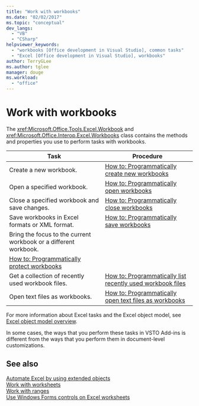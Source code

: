 ```yaml
---
title: "Work with workbooks"
ms.date: "02/02/2017"
ms.topic: "conceptual"
dev_langs: 
  - "VB"
  - "CSharp"
helpviewer_keywords: 
  - "workbooks [Office development in Visual Studio], common tasks"
  - "Excel [Office development in Visual Studio], workbooks"
author: TerryGLee
ms.author: tglee
manager: douge
ms.workload: 
  - "office"
---
```

# Work with workbooks
  The <xref:Microsoft.Office.Tools.Excel.Workbook> and <xref:Microsoft.Office.Interop.Excel.Workbooks> class contains the methods and properties you use to perform tasks with workbooks.  
  
|Task|Procedure|  
|----------|---------------|  
|Create a new workbook.|[How to: Programmatically create new workbooks](../vsto/how-to-programmatically-create-new-workbooks.md)|  
|Open a specified workbook.|[How to: Programmatically open workbooks](../vsto/how-to-programmatically-open-workbooks.md)|  
|Close a specified workbook and save changes.|[How to: Programmatically close workbooks](../vsto/how-to-programmatically-close-workbooks.md)|  
|Save workbooks in Excel formats or XML format.|[How to: Programmatically save workbooks](../vsto/how-to-programmatically-save-workbooks.md)|  
|Bring the focus to the current workbook or a different workbook.|  
|[How to: Programmatically protect workbooks](../vsto/how-to-programmatically-protect-workbooks.md)|  
|Get a collection of recently used workbook files.|[How to: Programmatically list recently used workbook files](../vsto/how-to-programmatically-list-recently-used-workbook-files.md)|  
|Open text files as workbooks.|[How to: Programmatically open text files as workbooks](../vsto/how-to-programmatically-open-text-files-as-workbooks.md)|  
  
 For more information about Excel tasks and the Excel object model, see [Excel object model overview](../vsto/excel-object-model-overview.md).  
  
 In some cases, the ways that you perform these tasks in VSTO Add-ins is different from the ways that you perform them in document-level customizations.  
  
## See also  
 [Automate Excel by using extended objects](../vsto/automating-excel-by-using-extended-objects.md)   
 [Work with worksheets](../vsto/working-with-worksheets.md)   
 [Work with ranges](../vsto/working-with-ranges.md)   
 [Use Windows Forms controls on Excel worksheets](../vsto/using-windows-forms-controls-on-excel-worksheets.md)  
